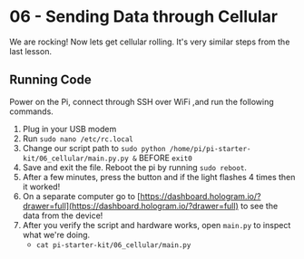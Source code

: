 # 06 - Sending Data through Cellular

We are rocking! Now lets get cellular rolling. It's very similar steps from the last lesson.

## Running Code

Power on the Pi, connect through SSH over WiFi ,and run the following commands.

1. Plug in your USB modem
1. Run `sudo nano /etc/rc.local`
2. Change our script path to `sudo python /home/pi/pi-starter-kit/06_cellular/main.py.py &` BEFORE `exit0`
3. Save and exit the file. Reboot the pi by running `sudo reboot`.
4. After a few minutes, press the button and if the light flashes 4 times then it worked!
5. On a separate computer go to [https://dashboard.hologram.io/?drawer=full](https://dashboard.hologram.io/?drawer=full) to see the data from the device!
6. After you verify the script and hardware works, open `main.py` to inspect what we're doing.
    - `cat pi-starter-kit/06_cellular/main.py`
